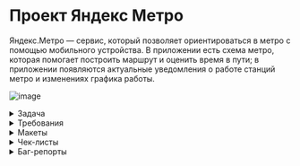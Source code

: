 # Проект Яндекс Метро
Яндекс.Метро — сервис, который позволяет ориентироваться в метро с помощью мобильного устройства. 
В приложении есть схема метро, которая помогает построить маршрут и оценить время в пути;
в приложении появляются актуальные уведомления о работе станций метро и изменениях графика работы.

![image](https://github.com/user-attachments/assets/02c01238-04c1-48f1-bf98-fd34e50dec49)


<details>
  <summary>Задача</summary>

Команда Яндекс Метро сделала рефакторинг мобильного приложения на Android — внесла правки в код.
Чтобы выпустить новую версию, предварительно нужно: 
протестировать те части продукта, которых коснулись изменения;
провести регрессионное тестирование и убедиться, что новую версию можно заливать в стор.

## Задание 1. Подготовка к функциональному тестированию
Требования, которые затронул рефакторинг приложения, выделили полужирным шрифтом.
Теперь нужно написать к ним тесты.  Оформи проверки в виде чек-листа.

## Задание 2. Подготовка к регрессионному тестированию
Кроме проверок функциональности, затронутой рефакторингом, нужно провести регрессионное тестирование.
Для этого напиши чек-лист, который учитывает особенности мобильного приложения: 

По итогам прошлого релиза команда определила, на каком устройстве возникает больше всего багов.
Поэтому сейчас решили тестировать именно на этой конфигурации: Honor 8, ОС Android 9.0 Pie, 
разрешение экрана 1080х1920, диагональ 5.5. Важно: тестирование необходимо провести 
на эмуляторе Android Studio.
</details>


<details>
  <summary>Требования</summary>

  # Требования к Яндекс Метро

## Описание приложения:
 Яндекс Метро — сервис, который позволяет ориентироваться в метро с помощью 
мобильного устройства. В приложении есть схема метро, которая помогает 
построить маршрут и оценить время в пути. В нём также появляются актуальные 
уведомления о работе станций метро и изменениях графика работы.

## Архитектура приложения
 Яндекс Метро — это нативное приложение. Устанавливается на мобильное 
устройство пользователя.

## Поддерживаемые окружения
 Поддерживаемые операционные системы: Android 9/10/11/12, iOS 13/14.
 Разрешения экранов: 360x640, 375x812, 1080х1920
 
## Интерфейс
 В интерфейсе есть две функциональные области:
 карта метро, область ввода станций метро.
 
## Карта
 Карта двумерная. Можно перемещать свайпом. Масштабируется пинчем и спредом.
 В стартовом состоянии:
 - Если геолокация устройства пользователя определяется в городе с метро, то 
   активной отмечена станция «Откуда», ближе к которой находится устройство.
   
 - Если геолокация устройства пользователя определяется в городе без метро, 
   то станция «Откуда» не отмечена.
   Как отмечается активная станция — см. на макетах.

## Область ввода
   В зависимости от ориентации устройства область ввода станций метро 
   располагается в разных частях интерфейса


# Построение маршрута
  Маршрут построится, только если заполнить поля «Откуда» и «Куда». Маршруты 
  на карте интерактивные — пользователь может выбирать тапом станции.
  
  **Пользователь может построить маршрут:**
  - введя название станций в полях «Откуда» и «Куда»;
  - выбрав станции тапом на карте, если включена опция «Выбор станции 
    касанием» в настройках;
  - выбрав ранее построенный маршрут или станцию в истории маршрутов.

## Поля ввода «Откуда» и «Куда»
 В стартовом состоянии в поле «Откуда»:
 
- Если геолокация устройства пользователя определяется в городе с метро, то 
  указана станция, ближе к которой находится устройство.
  
- Если геолокация устройства пользователя определяется в городе без метро, 
  то поле пустое.
  
Пользователь может поменять местами названия станций в полях с помощью 
кнопки со стрелочками. Если одно поле пустое, то при нажатии кнопки, название 
станции перемещается между полями. Подробнее о работе кнопки при 
заполненных полях и построенном маршруте см. в разделе «Информация о 
маршруте».

В альбомной ориентации поля отображаются в левом нижнем углу, подробнее см. 
на макетах.

## Ограничения полей для построения маршрута

![image](https://github.com/user-attachments/assets/e367756e-ca10-44c1-9de7-623d7f6fda4b)

## Выбор станции на карте
  Пользователь может выбрать станцию маршрута на карте:
- тапом, если включена опция «Выбор станции касанием» в настройках,
   
- введя название в поле «Откуда» или «Куда»,
  нажав в карточке станции кнопку «Отсюда» или «Сюда»

**Если станция не была выбрана раньше, то при выборе эта станция 
выделяется, всплывает её карточка. Если станция уже была выбрана 
раньше, сразу всплывает карточка.**

Как выглядит станция в разных режимах — см. макеты.


## Карточка станции
 В карточке станции доступны кнопки выбора точки маршрута: «Отсюда» и «Сюда».
 У карточки несколько состояний и переходов:
 
- Если пользователь ещё не выбирал станции для построения маршрута, то при 
  нажатии кнопки карточка закрывается, в поле ввода названия станции 
  добавляется название выбранной станции.
  
- Если после нажатия кнопки строится маршрут, то карточка станции 
  закрывается.
  
- Если пользователь нажимает «Отсюда» или «Сюда» на той же станции, что 
  уже была выбрана, но в другой последовательности, то точки А и В и названия 
  станций в полях «Отсюда» и «Куда» меняются местами.
  
 Также в карточке отображается:
 - название станции;
 - номер и название линии метро;
 - время открытия и закрытия станции;
 - блок с Яндекс Картой и кнопкой «Показать выходы»;
 - блок с Яндекс Go;
 - кнопка «Добавить станцию в избранное»;
 - кнопка «Сообщить об ошибке».
 Пользователь может свайпом вверх открыть всю карточку станции.
 Пользователь может закрыть карточку станции свайпом вниз или нажав на кнопку 
 с крестиком.

 Расположение элементов см. на макетах.
 В альбомной ориентации карточка отображается в левом углу экрана, подробнее 
 см. на макетах.

## История о маршруте
   Окно с историей о маршруте раскрывается при нажатии на поля «Откуда» и 
   «Куда». В истории сохраняются как маршруты, так и названия выбранных станций.

   ![image](https://github.com/user-attachments/assets/46987a80-2706-477e-b1f0-ad909a419bf3)
   
 Маршрут и выбранные станции сохраняются в истории после того, как 
 пользователь построил маршрут.
 
 Маршрут хранится только один — последний построенный.
 
 Новые станции появляются сверху списка в истории, а станция, которая 
 была первой в списке становится последней.
 
 История должна сохраняться в следующих версиях приложения.
 
 Пользователь может закрыть окно с помощью кнопки «Отменить».

 
## Логика построения маршрута
   Маршрут можно построить, только если заполнить поля «Откуда» и «Куда». Как на 
   карте отображается построенный маршрут — см. в макетах.
  
   После построения маршрута всплывает окно с информацией о маршруте
   Пользователь может сбросить маршрут тапом на крестик в окне информации о 
   маршруте. При закрытии маршрута в поле «Откуда» сохраняется начальная 
   станция из последнего маршрута. Поле «Куда» и маршрут на схеме сбрасываются, 
   выделение станций пропадает (кроме начальной станции).


## Информация о маршруте
   Окно с информацией о маршруте открывается после того, как пользователь 
   выбрал станции маршрута. В альбомной ориентации окно отображается в левом 
   углу экрана, подробнее см. на макетах.
   
   Пользователь может поменять местами названия станций в полях с помощью 
   кнопки со стрелочками.
   
   По умолчанию в окне отображаются:
   - графические элементы;
   - общее время в пути;
   - временной интервал маршрута: время отправления и прибытия;
   - количество пересадок, если они есть;
   - кнопка «Детали маршрута»;
   - кнопка «Закрыть»;
   - поля «Откуда» и «Куда».
   Подробности см. на макетах.

   Если текущее время превышает время окончания маршрута, то временной 
   интервал маршрута обновляется. Например, если изначально время 
   маршрута было указано в интервале с 10:45 до 11:00, но текущее время — 
   уже 11:01, то интервал обновится.
   
   Пользователь может свернуть окно свайпом вниз. Останется только время в пути и 
   названия станций маршрута.
   
   Окно можно закрыть при нажатии на кнопку с крестиком. Маршрут сбросится — 
   см. блок «Логика построения маршрута».
   
   В портретной ориентации окно разворачивается свайпом вверх. Откроется 
   детальная информация о маршруте. Также в детали можно попасть по нажатию
   кнопки «Детали маршрута»

   ## Детали маршрута
 В деталях маршрута отображаются:
 - участки маршрута, разделённые сообщениями о пересадке;
 - сообщение об удобных вагонах для посадки;
 - картинка с указанием удобных вагонов;
 - станции отправления и прибытия;
 - пересадочные станции;
 - промежуточные станции;
 - кнопка i;
 - событие на станции;
 - название станции, номер линии и иконка сервиса — для станций, 
   расположенных в начале каждого участка.
   
 Расположение элементов см. на макетах.
 
 При смене ориентации с портретной на ландшафтную детали маршрута 
 отображаются в левой части экрана.
 
 Пользователь может закрыть окно с деталями маршрута либо свайпом вниз, либо 
 нажав кнопку «Закрыть». В этом случае отображается информация о маршруте — 
 см. блок «Информация о маршруте». Построенный маршрут не сбрасывается.

## Промежуточные станции
  Промежуточные станции — те, которые проходят на пути от станции отправления 
  до станции прибытия.
  
  Отображаются на каждой линии, если на маршруте их больше одной.
  Если на участке больше одной промежуточной станции, отображаются свёрнутым 
  списком.
## Кнопка i
  При нажатии открывается карточка станции.
  Кнопка не отображается у промежуточных станций.
 
## Событие на станции

  Если на станции происходит какое-то событие — станция закрыта, ведутся 
  работы, нет сквозного движения, — информация об этом событии отображается в 
  деталях маршрута и карточке станции.
  
  Информация о том, какой станции какое событие присвоить, настраивается в 
  админке. Требования к админке разрабатываются другой командой.
  
## Смена ориентации экрана 

  При смене ориентации экрана масштаб построенного маршрута сохраняется 
  в том состоянии, которое выбрал пользователь.
  Построенный маршрут должен вписываться в отведённую область экрана на 
  карте.
  
  Карточки маршрута, станции и настроек сохраняют своё положение при 
  переходе из портретной ориентации в альбомную и обратно: свёрнутые 
  остаются свёрнутыми, открытые — открытыми, среднее положение 
  переходит в среднее.
  
## Логика работы лонг-тапа по станции метро
  При нажатии на станцию при помощи лонг-тапа открывается окно карточки 
  станции с кнопками «Отсюда» и «Сюда». При этом схема остаётся в том же 
  положении, которое выбрал пользователь.
  
  При нажатии на станцию и перемещении фокуса на другую станцию окно карточки 
  станции остаётся открытым, в ней отображается информация о той станции, на 
  которую сместился фокус.
  
  Если пользователь отпустил лонг-тап, а фокус был в пустой области карты, 
  то окно карточки станции закроется.
  
## Настройки
  В настройках пользователь может выбрать город, язык и тему, а также очистить 
  историю поиска, узнать версию приложения и оставить обратную связь.

## Город
  В текущей версии команда проработала схемы метро для 36 городов:
 - Волгоград
 - Екатеринбург
 - Казань
 - Москва
 - Нижний Новгород
 - Новосибирск
 - Самара
 - Санкт-Петербург
 - Вена
 - Баку
 - Ереван
 - Минск
 - София
 - Будапешт
 - Афины
 - Тбилиси
 - Милан
 - Рим
 - Алматы
 - Дубай
 - Варшава
 - Лиссабон
 - Бухарест
 - Сан-Франциско
 - Адана
 - Анкара
 - Бурса
 - Измир
 - Стамбул
 - Ташкент
 - Днепр
 - Киев
 - Харьков
 - Хельсинки
 - Прага
 - Стокгольм

   
## Язык
  В текущей версии пользователь может выбрать один из двух языков: русский или 
  английский.
  
## Тема
  Пользователь может выбрать тёмную тему:
  - Если тёмная тема выключена, то отображается светлая.
    
  - Если тёмная тема включена, то пользовательский интерфейс отображается в 
    тёмном цвете.
    
  - Если выставлен режим «Автоматически», то тема меняется автоматически: со 
    светлой на тёмную в 18:00, с тёмной на светлую в 6:00. Время московское.
     
 ## Очистить историю поиска
   Пользователь может очистить историю поиска и маршрутов, нажав кнопку 
   «Очистить историю поиска». Откроется всплывающее окно с подтверждением 
   удаления. При нажатии кнопки «Удалить» история поиска и маршрутов удаляется.
   Подробности см. на макетах.

   
## О приложении
  Пользователь может посмотреть версию сборки приложения и дополнительную 
  информацию.
  
## Обратная связь
  Пользователь может оставить обратную связь. При нажатии на кнопку «Обратная 
  связь» происходит переход в окно службы поддержки с помощью Webview. 
  Подробности см. на макетах.
  
## Авиарежим или отсутствие соединения
  При отсутствии интернет-соединения появляется уведомление об ошибке. 
  Подробности см. на макетах.
</details>

<details>
 <summary>Макеты</summary>
  
 https://www.figma.com/design/RzH5SqcLWrIPnQQW2fmitu/Metro-Dev?node-id=0-1&node-type=canvas&t=jPISq6uajtHlm1b4-0

  ![image](https://github.com/user-attachments/assets/72aec9dd-0884-4415-9390-bf7b0503abdc)
  
</details>

<details>
 <summary>Чек-листы</summary>
 https://docs.google.com/spreadsheets/d/16HwEAH7wp681kDS9s_S6vHPUz6LUVxDAGI_oZ7Gw3WI/edit?gid=899462569#gid=899462569
 </details>

<details>
 <summary>Баг-репорты</summary>
 https://karlen.youtrack.cloud/issues?q=%D1%82%D0%B5%D0%B3:%20%7Bsprint%203%7D
</details>



   

   


  

